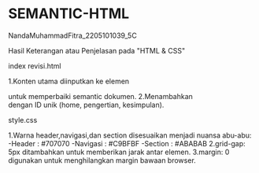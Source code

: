 # SEMANTIC-HTML
NandaMuhammadFitra_2205101039_5C

Hasil Keterangan atau Penjelasan pada "HTML & CSS"

index revisi.html
  
  1.Konten utama diinputkan ke elemen <main> untuk memperbaiki semantic dokumen.
  2.Menambahkan <section> dengan ID unik (home, pengertian, kesimpulan).

style.css
  
  1.Warna header,navigasi,dan section disesuaikan menjadi nuansa abu-abu:
    -Header   : #707070
    -Navigasi : #C9BFBF
    -Section  : #ABABAB
  2.grid-gap: 5px ditambahkan untuk memberikan jarak antar elemen.
  3.margin: 0 digunakan untuk menghilangkan margin bawaan browser.
